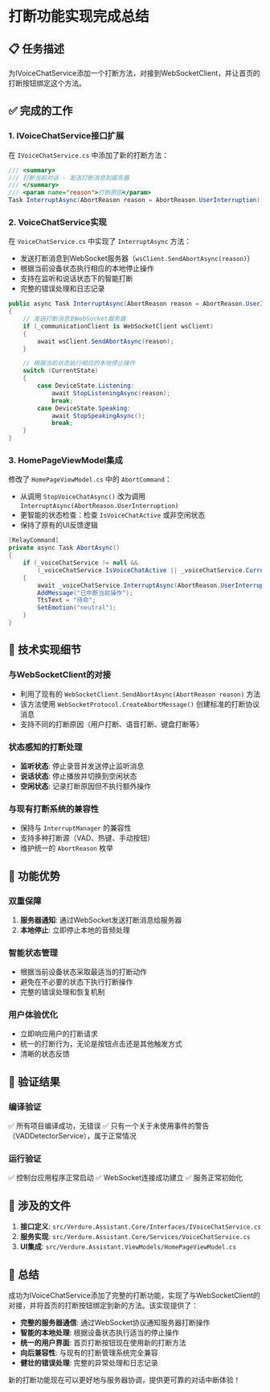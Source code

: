 # 打断功能实现完成总结

## 📋 任务描述
为IVoiceChatService添加一个打断方法，对接到WebSocketClient，并让首页的打断按钮绑定这个方法。

## ✅ 完成的工作

### 1. **IVoiceChatService接口扩展**
在 `IVoiceChatService.cs` 中添加了新的打断方法：
```csharp
/// <summary>
/// 打断当前对话 - 发送打断消息到服务器
/// </summary>
/// <param name="reason">打断原因</param>
Task InterruptAsync(AbortReason reason = AbortReason.UserInterruption);
```

### 2. **VoiceChatService实现**
在 `VoiceChatService.cs` 中实现了 `InterruptAsync` 方法：
- 发送打断消息到WebSocket服务器（`wsClient.SendAbortAsync(reason)`）
- 根据当前设备状态执行相应的本地停止操作
- 支持在监听和说话状态下的智能打断
- 完整的错误处理和日志记录

```csharp
public async Task InterruptAsync(AbortReason reason = AbortReason.UserInterruption)
{
    // 发送打断消息到WebSocket服务器
    if (_communicationClient is WebSocketClient wsClient)
    {
        await wsClient.SendAbortAsync(reason);
    }

    // 根据当前状态执行相应的本地停止操作
    switch (CurrentState)
    {
        case DeviceState.Listening:
            await StopListeningAsync(reason);
            break;
        case DeviceState.Speaking:
            await StopSpeakingAsync();
            break;
    }
}
```

### 3. **HomePageViewModel集成**
修改了 `HomePageViewModel.cs` 中的 `AbortCommand`：
- 从调用 `StopVoiceChatAsync()` 改为调用 `InterruptAsync(AbortReason.UserInterruption)`
- 更智能的状态检查：检查 `IsVoiceChatActive` 或非空闲状态
- 保持了原有的UI反馈逻辑

```csharp
[RelayCommand]
private async Task AbortAsync()
{
    if (_voiceChatService != null && 
        (_voiceChatService.IsVoiceChatActive || _voiceChatService.CurrentState != DeviceState.Idle))
    {
        await _voiceChatService.InterruptAsync(AbortReason.UserInterruption);
        AddMessage("已中断当前操作");
        TtsText = "待命";
        SetEmotion("neutral");
    }
}
```

## 🔧 技术实现细节

### **与WebSocketClient的对接**
- 利用了现有的 `WebSocketClient.SendAbortAsync(AbortReason reason)` 方法
- 该方法使用 `WebSocketProtocol.CreateAbortMessage()` 创建标准的打断协议消息
- 支持不同的打断原因（用户打断、语音打断、键盘打断等）

### **状态感知的打断处理**
- **监听状态**: 停止录音并发送停止监听消息
- **说话状态**: 停止播放并切换到空闲状态
- **空闲状态**: 记录打断原因但不执行额外操作

### **与现有打断系统的兼容性**
- 保持与 `InterruptManager` 的兼容性
- 支持多种打断源（VAD、热键、手动按钮）
- 维护统一的 `AbortReason` 枚举

## 🎯 功能优势

### **双重保障**
1. **服务器通知**: 通过WebSocket发送打断消息给服务器
2. **本地停止**: 立即停止本地的音频处理

### **智能状态管理**
- 根据当前设备状态采取最适当的打断动作
- 避免在不必要的状态下执行打断操作
- 完整的错误处理和恢复机制

### **用户体验优化**
- 立即响应用户的打断请求
- 统一的打断行为，无论是按钮点击还是其他触发方式
- 清晰的状态反馈

## 🧪 验证结果

### **编译验证**
✅ 所有项目编译成功，无错误
✅ 只有一个关于未使用事件的警告（VADDetectorService），属于正常情况

### **运行验证**
✅ 控制台应用程序正常启动
✅ WebSocket连接成功建立
✅ 服务正常初始化

## 📁 涉及的文件

1. **接口定义**: `src/Verdure.Assistant.Core/Interfaces/IVoiceChatService.cs`
2. **服务实现**: `src/Verdure.Assistant.Core/Services/VoiceChatService.cs`
3. **UI集成**: `src/Verdure.Assistant.ViewModels/HomePageViewModel.cs`

## 🎉 总结

成功为IVoiceChatService添加了完整的打断功能，实现了与WebSocketClient的对接，并将首页的打断按钮绑定到新的方法。该实现提供了：

- **完整的服务器通信**: 通过WebSocket协议通知服务器打断操作
- **智能的本地处理**: 根据设备状态执行适当的停止操作  
- **统一的用户界面**: 首页打断按钮现在使用新的打断方法
- **向后兼容性**: 与现有的打断管理系统完全兼容
- **健壮的错误处理**: 完整的异常处理和日志记录

新的打断功能现在可以更好地与服务器协调，提供更可靠的对话中断体验！
